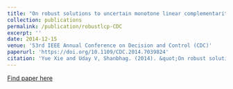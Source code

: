 ```yaml
---
title: "On robust solutions to uncertain monotone linear complementarity problems (LCPs) and their variants"
collection: publications
permalink: /publication/robustlcp-CDC
excerpt: ''
date: 2014-12-15
venue: '53rd IEEE Annual Conference on Decision and Control (CDC)'
paperurl: 'https://doi.org/10.1109/CDC.2014.7039824'
citation: 'Yue Xie and Uday V, Shanbhag. (2014). &quot;On robust solutions to uncertain monotone linear complementarity problems (LCPs) and their variants.&quot; <i>53rd IEEE Annual Conference on Decision and Control (CDC)</i>. Los Angeles, CA, 2014, pp. 2834-2839.'
---
```


[Find paper here](https://doi.org/10.1109/CDC.2014.7039824)

